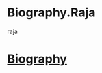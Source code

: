 # Biography.Raja
raja
<!DOCTYPE HTML>
<html>
  <head></head>
  <body>
    <a href="Biography.html"><h1 id="h2">Biography</h1></a>
  </body>
  </html>
